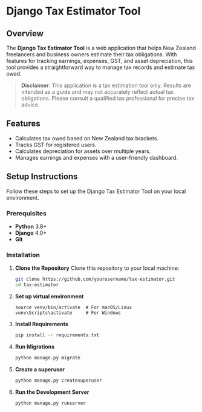# Django Tax Estimator Tool

## Overview
The **Django Tax Estimator Tool** is a web application that helps New Zealand freelancers and business owners estimate their tax obligations. With features for tracking earnings, expenses, GST, and asset depreciation, this tool provides a straightforward way to manage tax records and estimate tax owed.

> **Disclaimer**: This application is a tax estimation tool only. Results are intended as a guide and may not accurately reflect actual tax obligations. Please consult a qualified tax professional for precise tax advice.

## Features
- Calculates tax owed based on New Zealand tax brackets.
- Tracks GST for registered users.
- Calculates depreciation for assets over multiple years.
- Manages earnings and expenses with a user-friendly dashboard.

## Setup Instructions
Follow these steps to set up the Django Tax Estimator Tool on your local environment.

### Prerequisites
- **Python** 3.8+
- **Django** 4.0+
- **Git**

### Installation

1. **Clone the Repository**
   Clone this repository to your local machine:
   ```bash
   git clone https://github.com/yourusername/tax-estimator.git
   cd tax-estimator

2. **Set up virtual environment**
    ```python3 -m venv venv
    source venv/bin/activate  # For macOS/Linux
    venv\Scripts\activate     # For Windows

3. **Install Requirements**
    ```bash
    pip install -r requirements.txt

4. **Run Migrations**
    ```bash
    python manage.py migrate

5. **Create a superuser**
    ```bash
    python manage.py createsuperuser

6. **Run the Development Server**
    ```bash
    python manage.py runserver



